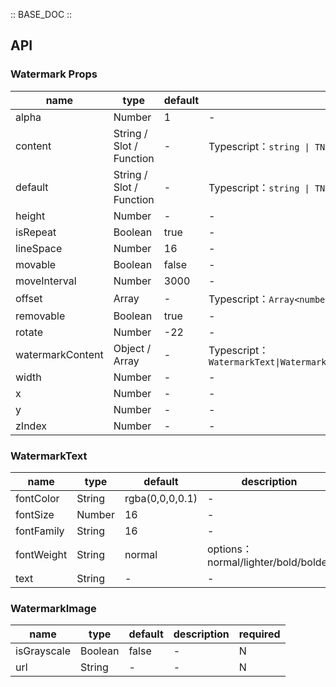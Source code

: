 :: BASE_DOC ::

## API

### Watermark Props

| name             | type                     | default | description                                                                                                                     | required |
| ---------------- | ------------------------ | ------- | ------------------------------------------------------------------------------------------------------------------------------- | -------- |
| alpha            | Number                   | 1       | \-                                                                                                                              | N        |
| content          | String / Slot / Function | -       | Typescript：`string \| TNode`。[see more ts definition](https://github.com/Tencent/tdesign-vue-next/blob/develop/src/common.ts) | N        |
| default          | String / Slot / Function | -       | Typescript：`string \| TNode`。[see more ts definition](https://github.com/Tencent/tdesign-vue-next/blob/develop/src/common.ts) | N        |
| height           | Number                   | -       | \-                                                                                                                              | N        |
| isRepeat         | Boolean                  | true    | \-                                                                                                                              | N        |
| lineSpace        | Number                   | 16      | \-                                                                                                                              | N        |
| movable          | Boolean                  | false   | \-                                                                                                                              | N        |
| moveInterval     | Number                   | 3000    | \-                                                                                                                              | N        |
| offset           | Array                    | -       | Typescript：`Array<number>`                                                                                                     | N        |
| removable        | Boolean                  | true    | \-                                                                                                                              | N        |
| rotate           | Number                   | -22     | \-                                                                                                                              | N        |
| watermarkContent | Object / Array           | -       | Typescript：`WatermarkText\|WatermarkImage\|Array<WatermarkText\|WatermarkImage>`                                               | N        |
| width            | Number                   | -       | \-                                                                                                                              | N        |
| x                | Number                   | -       | \-                                                                                                                              | N        |
| y                | Number                   | -       | \-                                                                                                                              | N        |
| zIndex           | Number                   | -       | \-                                                                                                                              | N        |

### WatermarkText

| name       | type   | default         | description                         | required |
| ---------- | ------ | --------------- | ----------------------------------- | -------- |
| fontColor  | String | rgba(0,0,0,0.1) | \-                                  | N        |
| fontSize   | Number | 16              | \-                                  | N        |
| fontFamily | String | 16              | \-                                  | N        |
| fontWeight | String | normal          | options：normal/lighter/bold/bolder | N        |
| text       | String | -               | \-                                  | N        |

### WatermarkImage

| name        | type    | default | description | required |
| ----------- | ------- | ------- | ----------- | -------- |
| isGrayscale | Boolean | false   | \-          | N        |
| url         | String  | -       | \-          | N        |
